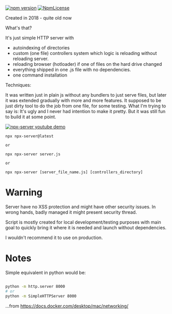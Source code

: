[![npm version](https://badge.fury.io/js/npx-server.svg)](https://badge.fury.io/js/npx-server)
[![NpmLicense](https://img.shields.io/npm/l/npx-server.svg)](https://github.com/stopsopa/npx-server/blob/master/LICENSE)

Created in 2018 - quite old now


What's that?

It's just simple HTTP server with 
- autoindexing of directories
- custom (one file) controllers system which logic is reloading without reloading server. 
- reloading browser (hotloader) if one of files on the hard drive changed
- everything shipped in one .js file with no dependencies. 
- one command installation

Techniques:

It was written just in plain js without any bundlers to just serve files, but later it was extended gradually with more and more features.
It supposed to be just dirty tool to do the job from one file, for some testing.
What I'm trying to say is: It's ugly and I never had intention to make it pretty. But it was still fun to build it at some point.




[![npx-server youtube demo](https://user-images.githubusercontent.com/3743506/48829880-40d84900-ed6b-11e8-8a9b-ff566f15d2a9.png)](http://www.youtube.com/watch?v=uAO9Buimxys)



    npx npx-server@latest
    
    or
    
    npx npx-server server.js
    
    or
    
    npx npx-server [server_file_name.js] [controllers_directory]
    
    
    
    
# Warning

Server have no XSS protection and might have other security issues. In wrong hands, badly managed it might present security thread.

Script is mostly created for local development/testing purposes with main goal to quickly bring it where it is needed and launch without dependencies. 

I wouldn't recommend it to use on production.

# Notes

Simple equivalent in python would be: 

```bash

python -m http.server 8000
# or
python -m SimpleHTTPServer 8000

```

...from https://docs.docker.com/desktop/mac/networking/
